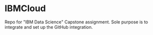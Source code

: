 # IBMCloud
Repo for "IBM Data Science" Capstone assignment. Sole purpose is to integrate and set up the GitHub integration.
